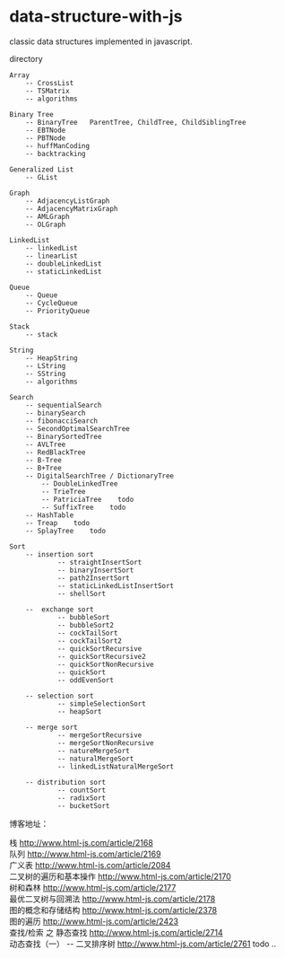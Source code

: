 data-structure-with-js
======================
classic data structures implemented in javascript.

directory

    Array
        -- CrossList
        -- TSMatrix
        -- algorithms

    Binary Tree
        -- BinaryTree   ParentTree, ChildTree, ChildSiblingTree
        -- EBTNode
        -- PBTNode
        -- huffManCoding
        -- backtracking

    Generalized List
        -- GList

    Graph
        -- AdjacencyListGraph
        -- AdjacencyMatrixGraph
        -- AMLGraph
        -- OLGraph

    LinkedList
        -- linkedList
        -- linearList
        -- doubleLinkedList
        -- staticLinkedList

    Queue
        -- Queue
        -- CycleQueue
        -- PriorityQueue

    Stack
        -- stack

    String
        -- HeapString
        -- LString
        -- SString
        -- algorithms

    Search
        -- sequentialSearch
        -- binarySearch
        -- fibonacciSearch
        -- SecondOptimalSearchTree
        -- BinarySortedTree
        -- AVLTree
        -- RedBlackTree
        -- B-Tree
        -- B+Tree
        -- DigitalSearchTree / DictionaryTree
            -- DoubleLinkedTree
            -- TrieTree
            -- PatriciaTree    todo
            -- SuffixTree    todo
        -- HashTable
        -- Treap    todo
        -- SplayTree    todo

    Sort
        -- insertion sort
                -- straightInsertSort
                -- binaryInsertSort
                -- path2InsertSort
                -- staticLinkedListInsertSort
                -- shellSort
                
        --  exchange sort
                -- bubbleSort
                -- bubbleSort2
                -- cockTailSort
                -- cockTailSort2
                -- quickSortRecursive
                -- quickSortRecursive2
                -- quickSortNonRecursive
                -- quickSort
                -- oddEvenSort
                
        -- selection sort
                -- simpleSelectionSort
                -- heapSort
                
        -- merge sort
                -- mergeSortRecursive
                -- mergeSortNonRecursive
                -- natureMergeSort
                -- naturalMergeSort
                -- linkedListNaturalMergeSort

        -- distribution sort
                -- countSort
                -- radixSort
                -- bucketSort


博客地址：

栈   http://www.html-js.com/article/2168<br>
队列  http://www.html-js.com/article/2169<br>
广义表 http://www.html-js.com/article/2084<br>
二叉树的遍历和基本操作 http://www.html-js.com/article/2170<br>
树和森林    http://www.html-js.com/article/2177<br>
最优二叉树与回溯法   http://www.html-js.com/article/2178<br>
图的概念和存储结构   http://www.html-js.com/article/2378<br>
图的遍历    http://www.html-js.com/article/2423<br>
查找/检索 之 静态查找    http://www.html-js.com/article/2714<br>
动态查找（一） -- 二叉排序树    http://www.html-js.com/article/2761
todo ..
